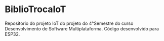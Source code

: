 # BiblioTrocaIoT
Repositorio do projeto IoT do projeto do 4°Semestre do curso Desenvolvimento de Software Multiplataforma.
Código desenvolvido para ESP32.
